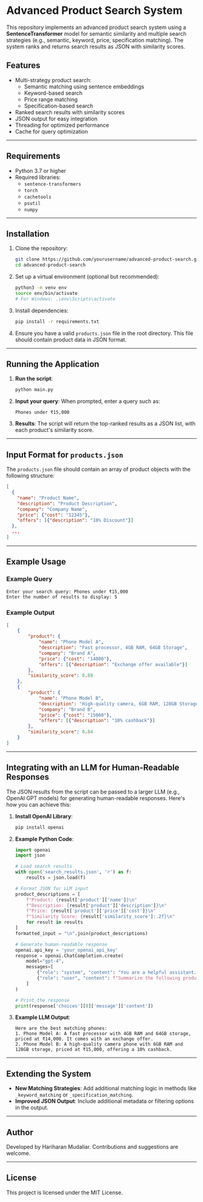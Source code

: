 # Advanced Product Search System

This repository implements an advanced product search system using a **SentenceTransformer** model for semantic similarity and multiple search strategies (e.g., semantic, keyword, price, specification matching). The system ranks and returns search results as JSON with similarity scores.

## Features
- Multi-strategy product search:
  - Semantic matching using sentence embeddings
  - Keyword-based search
  - Price range matching
  - Specification-based search
- Ranked search results with similarity scores
- JSON output for easy integration
- Threading for optimized performance
- Cache for query optimization

---

## Requirements
- Python 3.7 or higher
- Required libraries:
  - `sentence-transformers`
  - `torch`
  - `cachetools`
  - `psutil`
  - `numpy`

---

## Installation

1. Clone the repository:
   ```bash
   git clone https://github.com/yourusername/advanced-product-search.git
   cd advanced-product-search
   ```

2. Set up a virtual environment (optional but recommended):
   ```bash
   python3 -m venv env
   source env/bin/activate   
   # For Windows: .\env\Scripts\activate
   ```

3. Install dependencies:
   ```bash
   pip install -r requirements.txt
   ```

4. Ensure you have a valid `products.json` file in the root directory. This file should contain product data in JSON format.

---

## Running the Application

1. **Run the script**:
   ```bash
   python main.py
   ```

2. **Input your query**: When prompted, enter a query such as:
   ```
   Phones under ₹15,000
   ```

3. **Results**: The script will return the top-ranked results as a JSON list, with each product's similarity score.

---

## Input Format for `products.json`

The `products.json` file should contain an array of product objects with the following structure:
```json
[
  {
    "name": "Product Name",
    "description": "Product Description",
    "company": "Company Name",
    "price": {"cost": "12345"},
    "offers": [{"description": "10% Discount"}]
  },
  ...
]
```

---

## Example Usage

### Example Query
```bash
Enter your search query: Phones under ₹15,000
Enter the number of results to display: 5
```

### Example Output
```json
[
    {
        "product": {
            "name": "Phone Model A",
            "description": "Fast processor, 4GB RAM, 64GB Storage",
            "company": "Brand A",
            "price": {"cost": "14000"},
            "offers": [{"description": "Exchange offer available"}]
        },
        "similarity_score": 0.89
    },
    {
        "product": {
            "name": "Phone Model B",
            "description": "High-quality camera, 6GB RAM, 128GB Storage",
            "company": "Brand B",
            "price": {"cost": "15000"},
            "offers": [{"description": "10% cashback"}]
        },
        "similarity_score": 0.84
    }
]
```

---

## Integrating with an LLM for Human-Readable Responses

The JSON results from the script can be passed to a larger LLM (e.g., OpenAI GPT models) for generating human-readable responses. Here's how you can achieve this:

1. **Install OpenAI Library**:
   ```bash
   pip install openai
   ```

2. **Example Python Code**:
   ```python
   import openai
   import json

   # Load search results
   with open('search_results.json', 'r') as f:
       results = json.load(f)

   # Format JSON for LLM input
   product_descriptions = [
       f"Product: {result['product']['name']}\n"
       f"Description: {result['product']['description']}\n"
       f"Price: {result['product']['price']['cost']}\n"
       f"Similarity Score: {result['similarity_score']:.2f}\n"
       for result in results
   ]
   formatted_input = "\n".join(product_descriptions)

   # Generate human-readable response
   openai.api_key = 'your_openai_api_key'
   response = openai.ChatCompletion.create(
       model="gpt-4",
       messages=[
           {"role": "system", "content": "You are a helpful assistant."},
           {"role": "user", "content": f"Summarize the following product search results:\n{formatted_input}"}
       ]
   )

   # Print the response
   print(response['choices'][0]['message']['content'])
   ```

3. **Example LLM Output**:
   ```
   Here are the best matching phones:
   1. Phone Model A: A fast processor with 4GB RAM and 64GB storage, priced at ₹14,000. It comes with an exchange offer.
   2. Phone Model B: A high-quality camera phone with 6GB RAM and 128GB storage, priced at ₹15,000, offering a 10% cashback.
   ```

---

## Extending the System
- **New Matching Strategies**: Add additional matching logic in methods like `_keyword_matching` or `_specification_matching`.
- **Improved JSON Output**: Include additional metadata or filtering options in the output.

---

## Author

Developed by Hariharan Mudaliar. Contributions and suggestions are welcome.

---

## License
This project is licensed under the MIT License.
